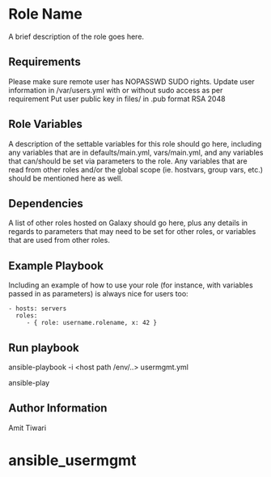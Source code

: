 Role Name
=========

A brief description of the role goes here.

Requirements
------------
Please make sure remote user has  NOPASSWD SUDO rights.
Update user information  in /var/users.yml with or without sudo access as per requirement
Put user public key in files/ in <username>.pub format RSA 2048 
 

Role Variables
--------------

A description of the settable variables for this role should go here, including any variables that are in defaults/main.yml, vars/main.yml, and any variables that can/should be set via parameters to the role. Any variables that are read from other roles and/or the global scope (ie. hostvars, group vars, etc.) should be mentioned here as well.

Dependencies
------------

A list of other roles hosted on Galaxy should go here, plus any details in regards to parameters that may need to be set for other roles, or variables that are used from other roles.

Example Playbook
----------------

Including an example of how to use your role (for instance, with variables passed in as parameters) is always nice for users too:

    - hosts: servers
      roles:
         - { role: username.rolename, x: 42 }
         
Run playbook
-------------
ansible-playbook -i <host path /env/..> usermgmt.yml 

ansible-play

Author Information
------------------
Amit Tiwari
# ansible_usermgmt
